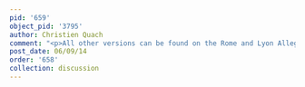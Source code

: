 ```yaml
---
pid: '659'
object_pid: '3795'
author: Christien Quach
comment: "<p>All other versions can be found on the Rome and Lyon Allegory of Earth.</p>\n"
post_date: 06/09/14
order: '658'
collection: discussion
---
```

